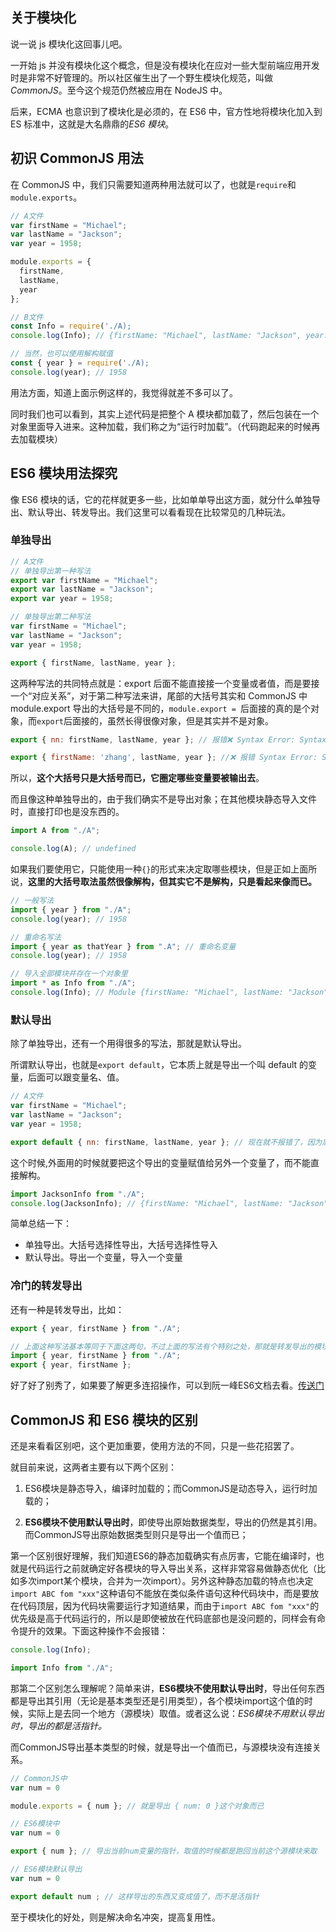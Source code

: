 ## 关于模块化

说一说 js 模块化这回事儿吧。

一开始 js 并没有模块化这个概念，但是没有模块化在应对一些大型前端应用开发时是非常不好管理的。所以社区催生出了一个野生模块化规范，叫做*CommonJS*。至今这个规范仍然被应用在 NodeJS 中。

后来，ECMA 也意识到了模块化是必须的，在 ES6 中，官方性地将模块化加入到 ES 标准中，这就是大名鼎鼎的*ES6 模块*。

## 初识 CommonJS 用法

在 CommonJS 中，我们只需要知道两种用法就可以了，也就是`require`和`module.exports`。

```js
// A文件
var firstName = "Michael";
var lastName = "Jackson";
var year = 1958;

module.exports = {
  firstName,
  lastName,
  year
};

// B文件
const Info = require('./A);
console.log(Info); // {firstName: "Michael", lastName: "Jackson", year: 1958}

// 当然，也可以使用解构赋值
const { year } = require('./A);
console.log(year); // 1958
```

用法方面，知道上面示例这样的，我觉得就差不多可以了。

同时我们也可以看到，其实上述代码是把整个 A 模块都加载了，然后包装在一个对象里面导入进来。这种加载，我们称之为“运行时加载”。（代码跑起来的时候再去加载模块）

## ES6 模块用法探究

像 ES6 模块的话，它的花样就更多一些，比如单单导出这方面，就分什么单独导出、默认导出、转发导出。我们这里可以看看现在比较常见的几种玩法。

### 单独导出

```js
// A文件
// 单独导出第一种写法
export var firstName = "Michael";
export var lastName = "Jackson";
export var year = 1958;
```

```js
// 单独导出第二种写法
var firstName = "Michael";
var lastName = "Jackson";
var year = 1958;

export { firstName, lastName, year };
```

这两种写法的共同特点就是：export 后面不能直接接一个变量或者值，而是要接一个“对应关系”，对于第二种写法来讲，尾部的大括号其实和 CommonJS 中 module.export 导出的大括号是不同的，`module.export = `后面接的真的是个对象，而`export`后面接的，虽然长得很像对象，但是其实并不是对象。

```js
export { nn: firstName, lastName, year }; // 报错❌ Syntax Error: SyntaxError

export { firstName: 'zhang', lastName, year }; //❌ 报错 Syntax Error: SyntaxError
```

所以，**这个大括号只是大括号而已，它圈定哪些变量要被输出去**。

而且像这种单独导出的，由于我们确实不是导出对象；在其他模块静态导入文件时，直接打印也是没东西的。

```js
import A from "./A";

console.log(A); // undefined
```

如果我们要使用它，只能使用一种`{}`的形式来决定取哪些模块，但是正如上面所说，**这里的大括号取法虽然很像解构，但其实它不是解构，只是看起来像而已。**

```js
// 一般写法
import { year } from "./A";
console.log(year); // 1958

// 重命名写法
import { year as thatYear } from ".A"; // 重命名变量
console.log(year); // 1958

// 导入全部模块并存在一个对象里
import * as Info from "./A";
console.log(Info); // Module {firstName: "Michael", lastName: "Jackson", year: 1958}
```

### 默认导出

除了单独导出，还有一个用得很多的写法，那就是默认导出。

所谓默认导出，也就是`export default`，它本质上就是导出一个叫 default 的变量，后面可以跟变量名、值。

```js
// A文件
var firstName = "Michael";
var lastName = "Jackson";
var year = 1958;

export default { nn: firstName, lastName, year }; // 现在就不报错了，因为后面跟的真的是一个对象
```

这个时候,外面用的时候就要把这个导出的变量赋值给另外一个变量了，而不能直接解构。

```js
import JacksonInfo from "./A";
console.log(JacksonInfo); // {firstName: "Michael", lastName: "Jackson", year: 1958}
```

简单总结一下：

- 单独导出。大括号选择性导出，大括号选择性导入
- 默认导出。导出一个变量，导入一个变量

### 冷门的转发导出

还有一种是转发导出，比如：

```js
export { year, firstName } from "./A";

// 上面这种写法基本等同于下面这两句，不过上面的写法有个特别之处，那就是转发导出的模块，是没有导入到当前模块的，所以才说和下面的写法“基本相同”
import { year, firstName } from "./A";
export { year, firstName };
```

好了好了别秀了，如果要了解更多连招操作，可以到阮一峰ES6文档去看。[传送门](https://www.yuque.com/ostwind/es6/docs-module)

## CommonJS 和 ES6 模块的区别

还是来看看区别吧，这个更加重要，使用方法的不同，只是一些花招罢了。

就目前来说，这两者主要有以下两个区别：

1. ES6模块是静态导入，编译时加载的；而CommonJS是动态导入，运行时加载的；

2. **ES6模块不使用默认导出时**，即使导出原始数据类型，导出的仍然是其引用。而CommonJS导出原始数据类型则只是导出一个值而已；

第一个区别很好理解，我们知道ES6的静态加载确实有点厉害，它能在编译时，也就是代码运行之前就确定好各模块的导入导出关系，这样非常容易做静态优化（比如多次import某个模块，合并为一次import）。另外这种静态加载的特点也决定`import ABC fom "xxx"`这种语句不能放在类似条件语句这种代码块中，而是要放在代码顶层，因为代码块需要运行才知道结果，而由于`import ABC fom "xxx"`的优先级是高于代码运行的，所以是即使被放在代码底部也是没问题的，同样会有命令提升的效果。下面这种操作不会报错：

```js
console.log(Info);

import Info from "./A";
```

那第二个区别怎么理解呢？简单来讲，**ES6模块不使用默认导出时**，导出任何东西都是导出其引用（无论是基本类型还是引用类型），各个模块import这个值的时候，实际上是去同一个地方（源模块）取值。或者这么说：*ES6模块不用默认导出时，导出的都是活指针。*

而CommonJS导出基本类型的时候，就是导出一个值而已，与源模块没有连接关系。

```js
// CommonJS中
var num = 0

module.exports = { num }; // 就是导出 { num: 0 }这个对象而已
```
```js
// ES6模块中
var num = 0

export { num }; // 导出当前num变量的指针，取值的时候都是跑回当前这个源模块来取
```

```js
// ES6模块默认导出
var num = 0

export default num ; // 这样导出的东西又变成值了，而不是活指针
```

至于模块化的好处，则是解决命名冲突，提高复用性。